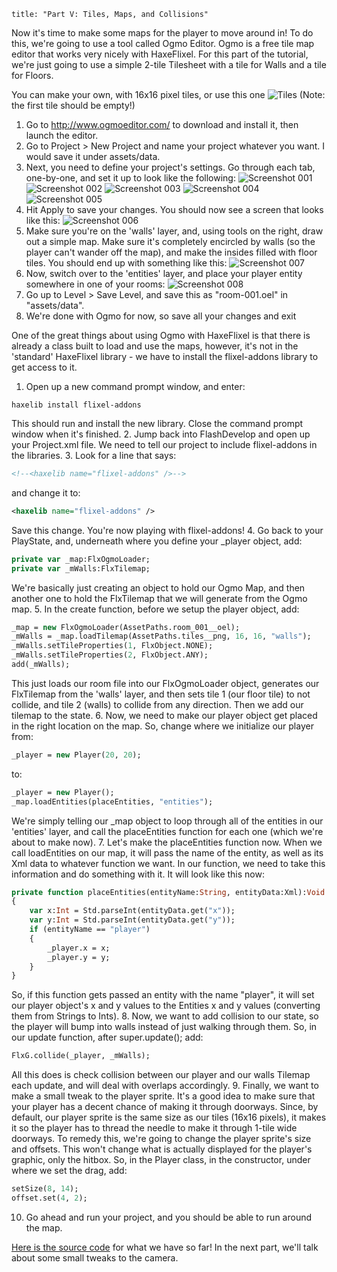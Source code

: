 ```
title: "Part V: Tiles, Maps, and Collisions"
```

Now it's time to make some maps for the player to move around in! To do this, we're going to use a tool called Ogmo Editor. Ogmo is a free tile map editor that works very nicely with HaxeFlixel. For this part of the tutorial, we're just going to use a simple 2-tile Tilesheet with a tile for Walls and a tile for Floors.

You can make your own, with 16x16 pixel tiles, or use this one ![Tiles](https://raw.githubusercontent.com/SeiferTim/HaxeFlixel-Tutorial/Part-V/assets/images/tiles.png) (Note: the first tile should be empty!)

1. Go to http://www.ogmoeditor.com/ to download and install it, then launch the editor.
2. Go to Project > New Project and name your project whatever you want. I would save it under assets/data.
3. Next, you need to define your project's settings. Go through each tab, one-by-one, and set it up to look like the following:
![Screenshot 001](/images/tutorial/0007.png)
![Screenshot 002](/images/tutorial/0008.png)
![Screenshot 003](/images/tutorial/0008b.png)
![Screenshot 004](/images/tutorial/0009.png)
![Screenshot 005](/images/tutorial/0010.png)
4. Hit Apply to save your changes. You should now see a screen that looks like this:
![Screenshot 006](/images/tutorial/0011.png)
5. Make sure you're on the 'walls' layer, and, using tools on the right, draw out a simple map. Make sure it's completely encircled by walls (so the player can't wander off the map), and make the insides filled with floor tiles. You should end up with something like this:
![Screenshot 007](/images/tutorial/0012.png)
6. Now, switch over to the 'entities' layer, and place your player entity somewhere in one of your rooms:
![Screenshot 008](/images/tutorial/0013.png)
7. Go up to Level > Save Level, and save this as "room-001.oel" in "assets/data".
8. We're done with Ogmo for now, so save all your changes and exit

One of the great things about using Ogmo with HaxeFlixel is that there is already a class built to load and use the maps, however, it's not in the 'standard' HaxeFlixel library - we have to install the flixel-addons library to get access to it.

1. Open up a new command prompt window, and enter:
```
haxelib install flixel-addons
```
This should run and install the new library. Close the command prompt window when it's finished.
2. Jump back into FlashDevelop and open up your Project.xml file. We need to tell our project to include flixel-addons in the libraries.
3. Look for a line that says:
```xml
<!--<haxelib name="flixel-addons" />-->
```
and change it to:
```xml
<haxelib name="flixel-addons" />
```
Save this change. You're now playing with flixel-addons!
4. Go back to your PlayState, and,  underneath where you define your _player object, add:
```haxe
private var _map:FlxOgmoLoader;
private var _mWalls:FlxTilemap;
```
We're basically just creating an object to hold our Ogmo Map, and then another one to hold the FlxTilemap that we will generate from the Ogmo map.
5. In the create function, before we setup the player object, add:
```haxe
_map = new FlxOgmoLoader(AssetPaths.room_001__oel);
_mWalls = _map.loadTilemap(AssetPaths.tiles__png, 16, 16, "walls");
_mWalls.setTileProperties(1, FlxObject.NONE);
_mWalls.setTileProperties(2, FlxObject.ANY);
add(_mWalls);
```
This just loads our room file into our FlxOgmoLoader object, generates our FlxTilemap from the 'walls' layer, and then sets tile 1 (our floor tile) to not collide, and tile 2 (walls) to collide from any direction. Then we add our tilemap to the state.
6. Now, we need to make our player object get placed in the right location on the map. So, change where we initialize our player from:
```haxe
_player = new Player(20, 20);
```
to:
```haxe
_player = new Player();
_map.loadEntities(placeEntities, "entities");
```
We're simply telling our _map object to loop through all of the entities in our 'entities' layer, and call the placeEntities function for each one (which we're about to make now).
7. Let's make the placeEntities function now. When we call loadEntities on our map, it will pass the name of the entity, as well as its Xml data to whatever function we want. In our function, we need to take this information and do something with it. It will look like this now:
```haxe
private function placeEntities(entityName:String, entityData:Xml):Void
{
	var x:Int = Std.parseInt(entityData.get("x"));
	var y:Int = Std.parseInt(entityData.get("y"));
	if (entityName == "player")
	{
		_player.x = x;
		_player.y = y;	
	}
}
```
So, if this function gets passed an entity with the name "player", it will set our player object's x and y values to the Entities x and y values (converting them from Strings to Ints).
8. Now, we want to add collision to our state, so the player will bump into walls instead of just walking through them. So, in our update function, after super.update(); add:
```haxe
FlxG.collide(_player, _mWalls);
```
All this does is check collision between our player and our walls Tilemap each update, and will deal with overlaps accordingly.
9. Finally, we want to make a small tweak to the player sprite. It's a good idea to make sure that your player has a decent chance of making it through doorways. Since, by default, our player sprite is the same size as our tiles (16x16 pixels), it makes it so the player has to thread the needle to make it through 1-tile wide doorways. To remedy this, we're going to change the player sprite's size and offsets. This won't change what is actually displayed for the player's graphic, only the hitbox.
So, in the Player class, in the constructor, under where we set the drag, add:
```haxe
setSize(8, 14);
offset.set(4, 2);
```
10. Go ahead and run your project, and you should be able to run around the map.

[Here is the source code](https://github.com/SeiferTim/HaxeFlixel-Tutorial/tree/Part-V) for what we have so far! In the next part, we'll talk about some small tweaks to the camera.